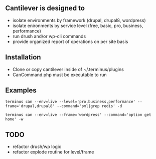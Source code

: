 ## Cantilever is designed to

* isolate environments by framework (drupal, drupal8, wordpress)
* isolate enironments by service level (free, basic, pro, business, performance)
* run drush and/or wp-cli commands
* provide organized report of operations on per site basis

## Installation

* Clone or copy cantilever inside of ~/.terminus/plugins
* CanCommand.php must be executable to run

## Examples

```terminus can --env=live --level='pro,business,performance' --frame='drupal,drupal8' --command='pml|grep redis' -d```

```terminus can --env=live --frame='wordpress' --command='option get home' -w```

## TODO

* refactor drush/wp logic
* refactor explode routine for level/frame